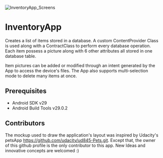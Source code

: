 ![InventoryApp_Screens](https://user-images.githubusercontent.com/48886200/81458603-341b0100-9169-11ea-9b22-944e2d773cca.png)

# InventoryApp
Creates a list of items stored in a database. A custom ContentProvider Class is used along with a ContractClass to perform every database operation. Each item possess a picture along with 6 other attributes all stored in one database table. 

Item pictures can be added or modified through an intent generated by the App
to access the device's files.
The App also supports multi-selection mode to delete many items at once.

## Prerequisites 
* Android SDK v29
* Android Build Tools v29.0.2

## Contributors

The mockup used to draw the application's layout was inspired by Udacity's petsApp https://github.com/udacity/ud845-Pets.git. Except that, the owner of this github profile is the only contributor to this app. New Ideas and innovative concepts are welcomed :)

